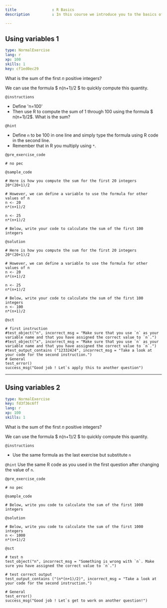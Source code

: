 ```yaml
---
title                : R Basics 
description          : In this course we introduce you to the basics of computing and analyzing data in the user-friendly and helpful R interface. This first chapter starts with the very basics of functions, objects to get us acquainted with the world of R. 

---
```

## Using variables 1

```yaml
type: NormalExercise
lang: r
xp: 100
skills: 1
key: cf1ed0ec29
```

What is the sum of the first $n$ positive integers? 

We can use the formula $ n(n+1)/2 $ to quickly compute this quantity.


`@instructions`
- Define 'n=100'
- Then use R to compute the sum of 1 through 100 using the formula $ n(n+1)/2$. What is the sum?

`@hint`
- Define `n` to be 100 in one line and simply type the formula using R code in the second line.
- Remember that in R you multiply using `*`.

`@pre_exercise_code`
```{r}
# no pec
```

`@sample_code`
```{r}
# Here is how you compute the sum for the first 20 integers
20*(20+1)/2 

# However, we can define a variable to use the formula for other values of n
n <- 20
n*(n+1)/2

n <- 25
n*(n+1)/2

# Below, write your code to calculate the sum of the first 100 integers

```

`@solution`
```{r}
# Here is how you compute the sum for the first 20 integers
20*(20+1)/2 

# However, we can define a variable to use the formula for other values of n
n <- 20
n*(n+1)/2

n <- 25
n*(n+1)/2

# Below, write your code to calculate the sum of the first 100 integers 
n <- 100
n*(n+1)/2 
```

`@sct`
```{r}
# first instruction  
#test_object("n", incorrect_msg = "Make sure that you use `n` as your variable name and that you have assigned the correct value to `n`.")
#test_object("x", incorrect_msg = "Make sure that you use `n` as your variable name and that you have assigned the correct value to `n`.")
#test_output_contains ("12332424", incorrect_msg = "Take a look at your code for the second instruction.")
# General 
test_error() 
success_msg("Good job ! Let`s apply this to another question")
```
---
## Using variables 2

```yaml
type: NormalExercise
key: fd3f36c6ff
lang: r
xp: 100
skills: 1
```
What is the sum of the first $n$ positive integers? 

We can use the formula $ n(n+1)/2 $ to quickly compute this quantity.

`@instructions`
- Use the same formula as the last exercise but substitute `n`


`@hint`
Use the same R code as you used in the first question after changing the value of `n`.

`@pre_exercise_code`
```{r}
# no pec
```

`@sample_code`
```{r}
# Below, write you code to calculate the sum of the first 1000 integers 

```

`@solution`
```{r}
# Below, write you code to calculate the sum of the first 1000 integers 
n <- 1000
n*(n+1)/2
```

`@sct`
```{r}
# test n 
test_object("n", incorrect_msg = "Something is wrong with `n`. Make sure you have assigned the correct value to `n`.")

# test correct output
test_output_contains ("(n*(n+1)/2)", incorrect_msg = "Take a look at your code for the second instruction.")

# General 
test_error() 
success_msg("Good job ! Let`s get to work on another question!")
```
